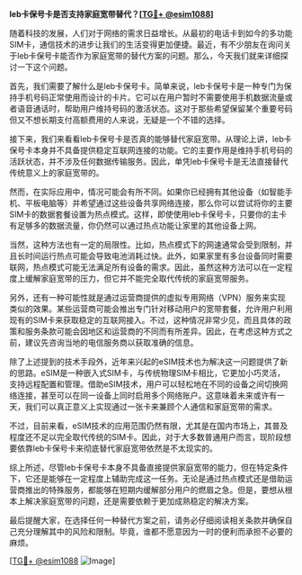 **leb卡保号卡是否支持家庭宽带替代？[[TG💪+ @esim1088](https://t.me/s/esim1088)]**

随着科技的发展，人们对于网络的需求日益增长。从最初的电话卡到如今的多功能SIM卡，通信技术的进步让我们的生活变得更加便捷。最近，有不少朋友在询问关于leb卡保号卡能否作为家庭宽带的替代方案的问题。那么，今天我们就来详细探讨一下这个问题。

首先，我们需要了解什么是leb卡保号卡。简单来说，leb卡保号卡是一种专门为保持手机号码正常使用而设计的卡片。它可以在用户暂时不需要使用手机数据流量或者语音通话时，帮助用户维持号码的激活状态。这对于那些希望保留某个重要号码但又不想长期支付高额费用的人来说，无疑是一个不错的选择。

接下来，我们来看看leb卡保号卡是否真的能够替代家庭宽带。从理论上讲，leb卡保号卡本身并不具备提供稳定互联网连接的功能。它的主要作用是维持手机号码的活跃状态，并不涉及任何数据传输服务。因此，单凭leb卡保号卡是无法直接替代传统意义上的家庭宽带的。

然而，在实际应用中，情况可能会有所不同。如果你已经拥有其他设备（如智能手机、平板电脑等）并希望通过这些设备共享网络连接，那么你可以尝试将你的主要SIM卡的数据套餐设置为热点模式。这样，即使使用leb卡保号卡，只要你的主卡有足够多的数据流量，你仍然可以通过热点功能让家里的其他设备上网。

当然，这种方法也有一定的局限性。比如，热点模式下的网速通常会受到限制，并且长时间运行热点可能会导致电池消耗过快。此外，如果家里有多台设备同时需要联网，热点模式可能无法满足所有设备的需求。因此，虽然这种方法可以在一定程度上缓解家庭宽带的压力，但它并不能完全取代传统的家庭宽带服务。

另外，还有一种可能性就是通过运营商提供的虚拟专用网络（VPN）服务来实现类似的效果。某些运营商可能会推出专门针对移动用户的宽带套餐，允许用户利用现有的SIM卡来获取稳定的互联网接入。不过，这种情况非常少见，而且具体的政策和服务条款可能会因地区和运营商的不同而有所差异。因此，在考虑这种方式之前，建议先咨询当地的电信服务商以获取准确的信息。

除了上述提到的技术手段外，近年来兴起的eSIM技术也为解决这一问题提供了新的思路。eSIM是一种嵌入式SIM卡，与传统物理SIM卡相比，它更加小巧灵活，支持远程配置和管理。借助eSIM技术，用户可以轻松地在不同的设备之间切换网络连接，甚至可以在同一设备上同时启用多个网络账户。这意味着未来或许有一天，我们可以真正意义上实现通过一张卡来兼顾个人通信和家庭宽带的需求。

不过，目前来看，eSIM技术的应用范围仍然有限，尤其是在国内市场上，其普及程度还不足以完全取代传统的SIM卡。因此，对于大多数普通用户而言，现阶段想要依靠leb卡保号卡来彻底替代家庭宽带依然是不太现实的。

综上所述，尽管leb卡保号卡本身不具备直接提供家庭宽带的能力，但在特定条件下，它还是能够在一定程度上辅助完成这一任务。无论是通过热点模式还是借助运营商推出的特殊服务，都能够在短期内缓解部分用户的燃眉之急。但是，要想从根本上解决家庭宽带的问题，还是需要依赖于更加成熟稳定的解决方案。

最后提醒大家，在选择任何一种替代方案之前，请务必仔细阅读相关条款并确保自己充分理解其中的风险和限制。毕竟，谁都不愿意因为一时的便利而承担不必要的麻烦。

[[TG💪+ @esim1088](https://t.me/s/esim1088) ![Image](https://i.postimg.cc/4NQfJmqS/Snipaste-2025-05-13-00-14-12.png)]